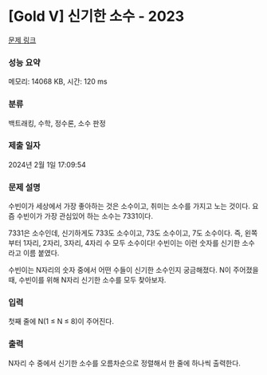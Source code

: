 # [Gold V] 신기한 소수 - 2023 

[문제 링크](https://www.acmicpc.net/problem/2023) 

### 성능 요약

메모리: 14068 KB, 시간: 120 ms

### 분류

백트래킹, 수학, 정수론, 소수 판정

### 제출 일자

2024년 2월 1일 17:09:54

### 문제 설명

<p>수빈이가 세상에서 가장 좋아하는 것은 소수이고, 취미는 소수를 가지고 노는 것이다. 요즘 수빈이가 가장 관심있어 하는 소수는 7331이다.</p>

<p>7331은 소수인데, 신기하게도 733도 소수이고, 73도 소수이고, 7도 소수이다. 즉, 왼쪽부터 1자리, 2자리, 3자리, 4자리 수 모두 소수이다! 수빈이는 이런 숫자를 신기한 소수라고 이름 붙였다.</p>

<p>수빈이는 N자리의 숫자 중에서 어떤 수들이 신기한 소수인지 궁금해졌다. N이 주어졌을 때, 수빈이를 위해 N자리 신기한 소수를 모두 찾아보자.</p>

### 입력 

 <p>첫째 줄에 N(1 ≤ N ≤ 8)이 주어진다.</p>

### 출력 

 <p>N자리 수 중에서 신기한 소수를 오름차순으로 정렬해서 한 줄에 하나씩 출력한다.</p>

